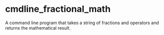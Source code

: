 # cmdline_fractional_math
A command line program that takes a string of fractions and operators and returns the mathematical result.
